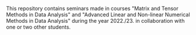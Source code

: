 This repository contains seminars made in courses "Matrix and Tensor Methods in Data Analysis" and "Advanced Linear and Non-linear Numerical Methods in Data Analysis" during the year 2022./23. in collaboration with one or two other students.
